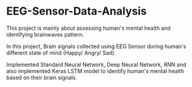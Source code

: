 # EEG-Sensor-Data-Analysis
This project is mainly about assessing human's mental health and identifying brainwaves pattern.

In this project, Brain signals collected using EEG Sensor during human's different state of mind (Happy/ Angry/ Sad). 

Implemented Standard Neural Network, Deep Neural Network, RNN and also implemented Keras LSTM model to identify human's mental health based on their brain signals. 

